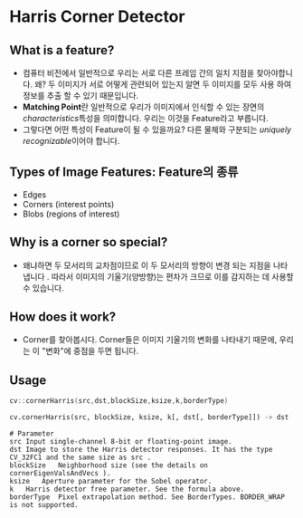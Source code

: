 # Harris Corner Detector

## What is a feature?

* 컴퓨터 비전에서 일반적으로 우리는 서로 다른 프레임 간의 일치 지점을 찾아야합니다. 왜? 두 이미지가 서로 어떻게 관련되어 있는지 알면 두 이미지를 모두 사용 하여 정보를 추출 할 수 있기 때문입니다.   
* **Matching Point**란 일반적으로 우리가 이미지에서 인식할 수 있는 장면의 *characteristics*특성을 의미합니다. 우리는 이것을 Feature라고 부릅니다.   
* 그렇다면 어떤 특성이 Feature이 될 수 있을까요? 다른 물체와 구분되는 *uniquely recognizable*이어야 합니다.   

## Types of Image Features: Feature의 종류

* Edges
* Corners (interest points)
* Blobs (regions of interest)

## Why is a corner so special?

* 왜냐하면 두 모서리의 교차점이므로 이 두 모서리의 방향이 변경 되는 지점을 나타냅니다 . 따라서 이미지의 기울기(양방향)는 편차가 크므로 이를 감지하는 데 사용할 수 있습니다.

## How does it work?

* Corner를 찾아봅시다. Corner들은 이미지 기울기의 변화를 나타내기 때문에, 우리는 이 "변화"에 중점을 두면 됩니다.


## Usage

```cpp
cv::cornerHarris(src,dst,blockSize,ksize,k,borderType)
```
```python
cv.cornerHarris(src, blockSize, ksize, k[, dst[, borderType]]) -> dst
```
```
# Parameter
src	Input single-channel 8-bit or floating-point image.
dst	Image to store the Harris detector responses. It has the type CV_32FC1 and the same size as src .
blockSize	Neighborhood size (see the details on cornerEigenValsAndVecs ).
ksize	Aperture parameter for the Sobel operator.
k	Harris detector free parameter. See the formula above.
borderType	Pixel extrapolation method. See BorderTypes. BORDER_WRAP is not supported.
```
